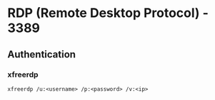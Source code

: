
# RDP (Remote Desktop Protocol) - 3389


## Authentication


### xfreerdp


```
xfreerdp /u:<username> /p:<password> /v:<ip>
```

